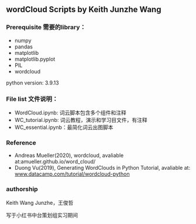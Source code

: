 ## wordCloud Scripts by Keith Junzhe Wang

### Prerequisite 需要的library：
- numpy
- pandas
- matplotlib
- matplotlib.pyplot
- PIL
- wordcloud

python version: 3.9.13

### File list 文件说明：
- WordCloud.ipynb: 词云脚本包含多个组件和注释
- WC_tutorial.ipynb: 词云教程，演示和学习目文件，有注释
- WC_essential.ipynb：最简化词云出图脚本


### Reference
- Andreas Mueller(2020), wordcloud, avaliable at:amueller.github.io/word_cloud/
- Duong Vu(2019), Generating WordClouds in Python Tutorial, avaliable at: www.datacamp.com/tutorial/wordcloud-python

### authorship
Keith Wang Junzhe，王俊哲

写于小红书中台策划组实习期间
